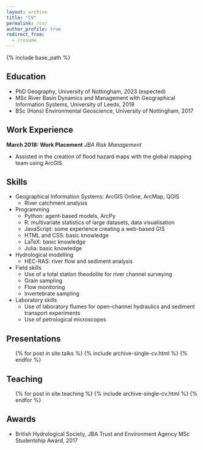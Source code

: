 ```yaml
---
layout: archive
title: "CV"
permalink: /cv/
author_profile: true
redirect_from:
  - /resume
---
```


{% include base_path %}

Education
------
* PhD Geography, University of Nottingham, 2023 (expected)
* MSc River Basin Dynamics and Management with Geographical Information Systems, University of Leeds, 2019
* BSc (Hons) Environmental Geoscience, University of Nottingham, 2017


Work Experience
------
**March 2018: Work Placement**
*JBA Risk Management*
* Assisted in the creation of flood hazard maps with the global mapping team using ArcGIS.


Skills
------
* Geographical Information Systems: ArcGIS Online, ArcMap, QGIS
  * River catchment analysis
* Programming
  * Python: agent-based models, ArcPy
  * R: multivariate statistics of large datasets, data visualisation
  * JavaScript: some experience creating a web-based GIS
  * HTML and CSS: basic knowledge
  * LaTeX: basic knowledge
  * Julia: basic knowledge
* Hydrological modelling
  * HEC-RAS: river flow and sediment analysis
* Field skills
  * Use of a total station theodolite for river channel surveying
  * Grain sampling
  * Flow monitoring
  * Invertebrate sampling
* Laboratory skills
  * Use of laboratory flumes for open-channel hydraulics and sediment transport experiments
  * Use of petrological microscopes
  
Presentations
------
  <ul>{% for post in site.talks %}
    {% include archive-single-cv.html %}
  {% endfor %}</ul>

Teaching
------
  <ul>{% for post in site.teaching %}
    {% include archive-single-cv.html %}
  {% endfor %}</ul>
  
Awards
------
* British Hydrological Society, JBA Trust and Environment Agency MSc Studentship Award, 2017
